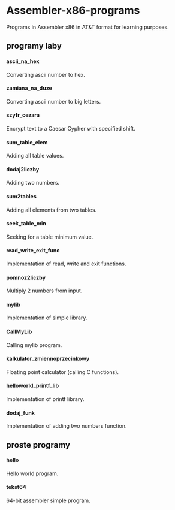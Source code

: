 # Assembler-x86-programs
Programs in Assembler x86 in AT&T format for learning purposes.

## programy laby
#### ascii_na_hex
Converting ascii number to hex.
#### zamiana_na_duze
Converting ascii number to big letters.
#### szyfr_cezara
Encrypt text to a Caesar Cypher with specified shift.
#### sum_table_elem
Adding all table values.
#### dodaj2liczby
Adding two numbers.
#### sum2tables
Adding all elements from two tables.
#### seek_table_min
Seeking for a table minimum value.
#### read_write_exit_func
Implementation of read, write and exit functions. 
#### pomnoz2liczby
Multiply 2 numbers from input.
#### mylib
Implementation of simple library.
#### CallMyLib
Calling mylib program.
#### kalkulator_zmiennoprzecinkowy
Floating point calculator (calling C functions).
#### helloworld_printf_lib
Implementation of printf library.
#### dodaj_funk
Implementation of adding two numbers function.

## proste programy
#### hello
Hello world program.
#### tekst64
64-bit assembler simple program.

